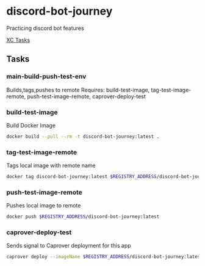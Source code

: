 # discord-bot-journey
Practicing discord bot features


[XC Tasks](https://github.com/joerdav/xc)
## Tasks

### main-build-push-test-env
Builds,tags,pushes to remote
Requires: build-test-image, tag-test-image-remote, push-test-image-remote, caprover-deploy-test


### build-test-image
Build Docker Image
```sh
docker build --pull --rm -t discord-bot-journey:latest .
```

### tag-test-image-remote
Tags local image with remote name

```sh
docker tag discord-bot-journey:latest $REGISTRY_ADDRESS/discord-bot-journey:latest
```

### push-test-image-remote
Pushes local image to remote

```sh
docker push $REGISTRY_ADDRESS/discord-bot-journey:latest
```

### caprover-deploy-test
Sends signal to Caprover deployment for this app

```sh
caprover deploy --imageName $REGISTRY_ADDRESS/discord-bot-journey:latest
```
